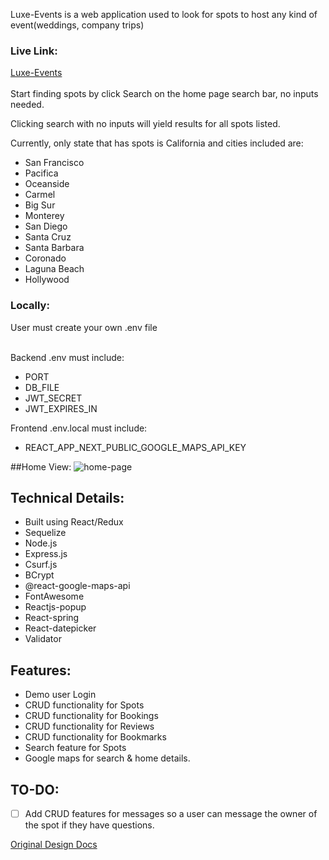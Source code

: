 Luxe-Events is a web application used to look for spots to host any kind of event(weddings, company trips)

### Live Link:

[Luxe-Events](https://luxe-events.herokuapp.com)<br></br>
Start finding spots by click Search on the home page search bar,  no inputs needed.

 Clicking search with no inputs will yield results for all spots listed.

 Currently, only state that has spots is California and cities included are:
 - San Francisco
 - Pacifica
 - Oceanside
 - Carmel
 - Big Sur
 - Monterey
 - San Diego
 - Santa Cruz
 - Santa Barbara
 - Coronado
 - Laguna Beach
 - Hollywood


### Locally:

User must create your own .env file<br></br>

Backend .env must include:

- PORT
- DB_FILE
- JWT_SECRET
- JWT_EXPIRES_IN

Frontend .env.local must include:
- REACT_APP_NEXT_PUBLIC_GOOGLE_MAPS_API_KEY


##Home View:
![home-page]("https://airbnb-files.s3.us-west-1.amazonaws.com/Welcome.png")

## Technical Details:

- Built using React/Redux
- Sequelize
- Node.js
- Express.js
- Csurf.js
- BCrypt
- @react-google-maps-api
- FontAwesome
- Reactjs-popup
- React-spring
- React-datepicker
- Validator

## Features:

- Demo user Login
- CRUD functionality for Spots
- CRUD functionality for Bookings
- CRUD functionality for Reviews
- CRUD functionality for Bookmarks
- Search feature for Spots
- Google maps for search & home details.

## TO-DO:

- [ ] Add CRUD features for messages so a user can message the owner of the spot if they have questions.


[Original Design Docs](https://github.com/HTran106/Airbnb-project/wiki/Original-Design-Docs)
